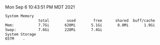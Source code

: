 Mon Sep  6 10:43:51 PM MDT 2021
```bash
System Memory
               total        used        free      shared  buff/cache   available
Mem:           7.7Gi       620Mi       5.1Gi       8.0Mi       1.9Gi       6.7Gi
Swap:          7.6Gi       228Mi       7.4Gi
System Storage
657M	.
```
